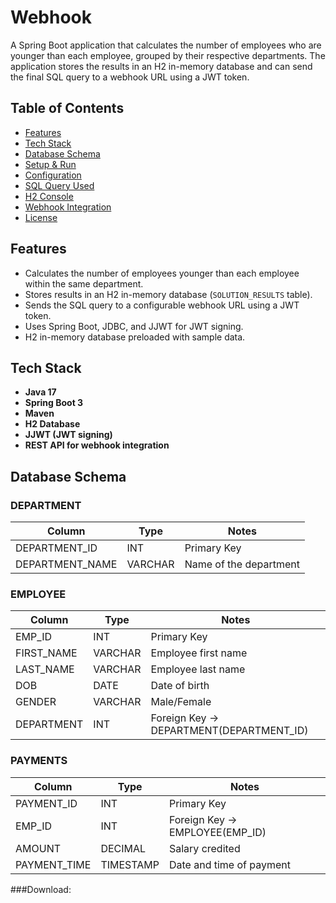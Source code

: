 # Webhook

A Spring Boot application that calculates the number of employees who are younger than each employee, grouped by their respective departments. The application stores the results in an H2 in-memory database and can send the final SQL query to a webhook URL using a JWT token.



## Table of Contents

- [Features](#features)
- [Tech Stack](#tech-stack)
- [Database Schema](#database-schema)
- [Setup & Run](#setup--run)
- [Configuration](#configuration)
- [SQL Query Used](#sql-query-used)
- [H2 Console](#h2-console)
- [Webhook Integration](#webhook-integration)
- [License](#license)



## Features

- Calculates the number of employees younger than each employee within the same department.
- Stores results in an H2 in-memory database (`SOLUTION_RESULTS` table).
- Sends the SQL query to a configurable webhook URL using a JWT token.
- Uses Spring Boot, JDBC, and JJWT for JWT signing.
- H2 in-memory database preloaded with sample data.



## Tech Stack

- **Java 17**
- **Spring Boot 3**
- **Maven**
- **H2 Database**
- **JJWT (JWT signing)**
- **REST API for webhook integration**



## Database Schema

### DEPARTMENT
| Column | Type | Notes |
|--------|------|------|
| DEPARTMENT_ID | INT | Primary Key |
| DEPARTMENT_NAME | VARCHAR | Name of the department |

### EMPLOYEE
| Column | Type | Notes |
|--------|------|------|
| EMP_ID | INT | Primary Key |
| FIRST_NAME | VARCHAR | Employee first name |
| LAST_NAME | VARCHAR | Employee last name |
| DOB | DATE | Date of birth |
| GENDER | VARCHAR | Male/Female |
| DEPARTMENT | INT | Foreign Key → DEPARTMENT(DEPARTMENT_ID) |

### PAYMENTS
| Column | Type | Notes |
|--------|------|------|
| PAYMENT_ID | INT | Primary Key |
| EMP_ID | INT | Foreign Key → EMPLOYEE(EMP_ID) |
| AMOUNT | DECIMAL | Salary credited |
| PAYMENT_TIME | TIMESTAMP | Date and time of payment |


###Download:

